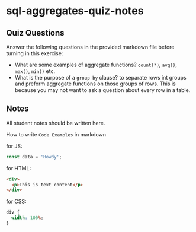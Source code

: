 # sql-aggregates-quiz-notes

## Quiz Questions

Answer the following questions in the provided markdown file before turning in this exercise:

- What are some examples of aggregate functions?
  `count(*)`, `avg()`, `max()`, `min()` etc.
- What is the purpose of a `group by` clause?
  to separate rows int groups and preform aggregate functions on those groups of rows. This is because you may not want to ask a question about every row in a table.

## Notes

All student notes should be written here.

How to write `Code Examples` in markdown

for JS:

```javascript
const data = 'Howdy';
```

for HTML:

```html
<div>
  <p>This is text content</p>
</div>
```

for CSS:

```css
div {
  width: 100%;
}
```
